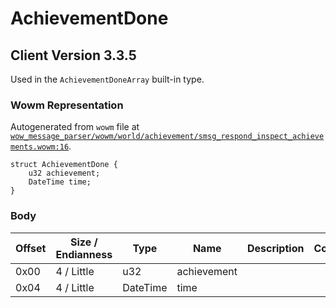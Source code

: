# AchievementDone

## Client Version 3.3.5

Used in the `AchievementDoneArray` built-in type.

### Wowm Representation

Autogenerated from `wowm` file at [`wow_message_parser/wowm/world/achievement/smsg_respond_inspect_achievements.wowm:16`](https://github.com/gtker/wow_messages/tree/main/wow_message_parser/wowm/world/achievement/smsg_respond_inspect_achievements.wowm#L16).
```rust,ignore
struct AchievementDone {
    u32 achievement;
    DateTime time;
}
```
### Body

| Offset | Size / Endianness | Type | Name | Description | Comment |
| ------ | ----------------- | ---- | ---- | ----------- | ------- |
| 0x00 | 4 / Little | u32 | achievement |  |  |
| 0x04 | 4 / Little | DateTime | time |  |  |


